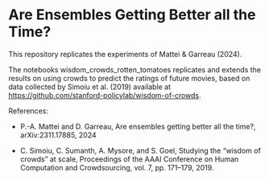 # Are Ensembles Getting Better all the Time?
This repository replicates the experiments of Mattei & Garreau (2024).

The notebooks wisdom_crowds_rotten_tomatoes replicates and extends the results on using crowds to predict the ratings of future movies, based on data collected by Simoiu et al. (2019) available at https://github.com/stanford-policylab/wisdom-of-crowds. 


References:

- P.-A. Mattei and D. Garreau, Are ensembles getting better all the time?, arXiv:2311.17885, 2024

- C. Simoiu, C. Sumanth, A. Mysore, and S. Goel, Studying the “wisdom of crowds” at scale, Proceedings of the AAAI Conference on Human Computation and Crowdsourcing, vol. 7, pp. 171–179, 2019.
